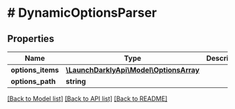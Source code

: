 # # DynamicOptionsParser

## Properties

Name | Type | Description | Notes
------------ | ------------- | ------------- | -------------
**options_items** | [**\LaunchDarklyApi\Model\OptionsArray**](OptionsArray.md) |  | [optional]
**options_path** | **string** |  | [optional]

[[Back to Model list]](../../README.md#models) [[Back to API list]](../../README.md#endpoints) [[Back to README]](../../README.md)
